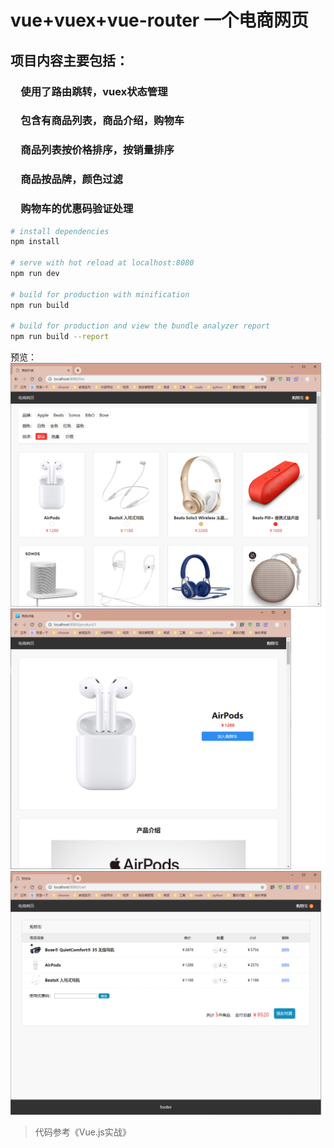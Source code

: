# vue+vuex+vue-router 一个电商网页

## 项目内容主要包括：
### &ensp;&ensp;使用了路由跳转，vuex状态管理  
### &ensp;&ensp;包含有商品列表，商品介绍，购物车
### &ensp;&ensp;商品列表按价格排序，按销量排序   
### &ensp;&ensp;商品按品牌，颜色过滤   
### &ensp;&ensp;购物车的优惠码验证处理 


``` bash
# install dependencies
npm install

# serve with hot reload at localhost:8080
npm run dev

# build for production with minification
npm run build

# build for production and view the bundle analyzer report
npm run build --report
```

预览：  
![运行后](https://github.com/ZHOUYIJIEQM/shopping/blob/master/preview/prev.png)  
![运行后](https://github.com/ZHOUYIJIEQM/shopping/blob/master/preview/prev2.png)  
![运行后](https://github.com/ZHOUYIJIEQM/shopping/blob/master/preview/prev1.png)  

> 代码参考《Vue.js实战》
